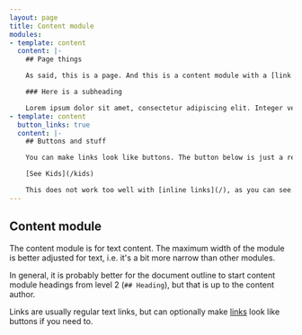 ```yaml
---
layout: page
title: Content module
modules:
- template: content
  content: |-
    ## Page things

    As said, this is a page. And this is a content module with a [link to the kids page](/kids).

    ### Here is a subheading

    Lorem ipsum dolor sit amet, consectetur adipiscing elit. Integer vel egestas sapien. Cras orci dolor, maximus et libero non, aliquam lobortis turpis. Suspendisse ultricies lectus ornare, tempor erat nec, elementum tortor. Ut at mauris vitae massa pulvinar vestibulum. Sed sollicitudin fringilla vehicula. In luctus neque at est sodales, sit amet finibus libero vehicula. Vestibulum luctus dolor nec gravida imperdiet. Aliquam erat volutpat. Etiam at aliquam mauris. 
- template: content
  button_links: true
  content: |-
    ## Buttons and stuff

    You can make links look like buttons. The button below is just a regular link.

    [See Kids](/kids)

    This does not work too well with [inline links](/), as you can see...
---
```


## Content module

The content module is for text content. The maximum width of the module is better adjusted for text, i.e. it's a bit more narrow than other modules.

In general, it is probably better for the document outline to start content module headings from level 2 (`## Heading`), but that is up to the content author.

Links are usually regular text links, but can optionally make [links](/) look like buttons if you need to.
